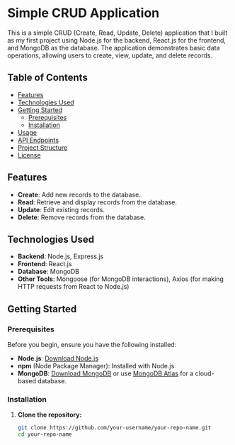 # Simple CRUD Application

This is a simple CRUD (Create, Read, Update, Delete) application that I built as my first project using Node.js for the backend, React.js for the frontend, and MongoDB as the database. The application demonstrates basic data operations, allowing users to create, view, update, and delete records.

## Table of Contents

- [Features](#features)
- [Technologies Used](#technologies-used)
- [Getting Started](#getting-started)
  - [Prerequisites](#prerequisites)
  - [Installation](#installation)
- [Usage](#usage)
- [API Endpoints](#api-endpoints)
- [Project Structure](#project-structure)
- [License](#license)

## Features

- **Create**: Add new records to the database.
- **Read**: Retrieve and display records from the database.
- **Update**: Edit existing records.
- **Delete**: Remove records from the database.

## Technologies Used

- **Backend**: Node.js, Express.js
- **Frontend**: React.js
- **Database**: MongoDB
- **Other Tools**: Mongoose (for MongoDB interactions), Axios (for making HTTP requests from React to Node.js)

## Getting Started

### Prerequisites

Before you begin, ensure you have the following installed:

- **Node.js**: [Download Node.js](https://nodejs.org/)
- **npm** (Node Package Manager): Installed with Node.js
- **MongoDB**: [Download MongoDB](https://www.mongodb.com/try/download/community) or use [MongoDB Atlas](https://www.mongodb.com/cloud/atlas) for a cloud-based database.

### Installation

1. **Clone the repository:**

   ```bash
   git clone https://github.com/your-username/your-repo-name.git
   cd your-repo-name
